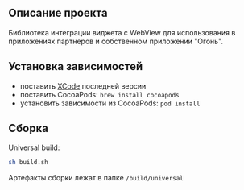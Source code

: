 ## Описание проекта

Библиотека интеграции виджета с WebView для использования в приложениях партнеров и собственном приложении "Огонь".


## Установка зависимостей

* поставить [XCode](https://developer.apple.com/xcode/) последней версии
* поставить CocoaPods: `brew install cocoapods`
* установить зависимости из CocoaPods: `pod install`


## Сборка

Universal build:

```sh
sh build.sh
```

Артефакты сборки лежат в папке `/build/universal`
